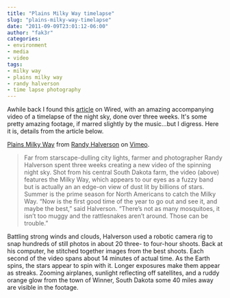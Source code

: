 ```yaml
---
title: "Plains Milky Way timelapse"
slug: "plains-milky-way-timelapse"
date: "2011-09-09T23:01:12-06:00"
author: "fak3r"
categories:
- environment
- media
- video
tags:
- milky way
- plains milky way
- randy halverson
- time lapse photography
---
```


Awhile back I found this [article](http://www.wired.com/wiredscience/2011/06/milky-way-video/?utm_source=twitterfeed&utm_medium=twitter&utm_campaign=Feed%3A+wired%2Findex+%28Wired%3A+Index+3+%28Top+Stories+2%29%29) on Wired, with an amazing accompanying video of a timelapse of the night sky, done over three weeks. It's some pretty amazing footage, if marred slightly by the music...but I digress. Here it is, details from the article below.



[Plains Milky Way](http://vimeo.com/24551969) from [Randy Halverson](http://vimeo.com/dakotalapse) on [Vimeo](http://vimeo.com).


> Far from starscape-dulling city lights, farmer and photographer Randy Halverson spent three weeks creating a new video of the spinning night sky.
Shot from his central South Dakota farm, the video (above) features the Milky Way, which appears to our eyes as a fuzzy band but is actually an an edge-on view of dust lit by billions of stars. Summer is the prime season for North Americans to catch the Milky Way.
“Now is the first good time of the year to go out and see it, and maybe the best,” said Halverson. “There’s not as many mosquitoes, it isn’t too muggy and the rattlesnakes aren’t around. Those can be trouble.”

Battling strong winds and clouds, Halverson used a robotic camera rig to snap hundreds of still photos in about 20 three- to four-hour shoots. Back at his computer, he stitched together images from the best shoots. Each second of the video spans about 14 minutes of actual time.
As the Earth spins, the stars appear to spin with it. Longer exposures make them appear as streaks. Zooming airplanes, sunlight reflecting off satellites, and a ruddy orange glow from the town of Winner, South Dakota some 40 miles away are visible in the footage.



